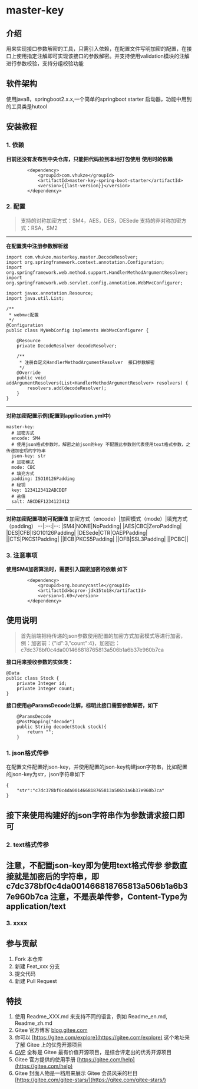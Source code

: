 # master-key

## 介绍
用来实现接口参数解密的工具，只需引入依赖，在配置文件写明加密的配置，在接口上使用指定注解即可实现该接口的参数解密。并支持使用validation模块的注解进行参数校验，支持分组校验功能

## 软件架构
使用java8，springboot2.x.x,一个简单的springboot starter 启动器，功能中用到的工具类是hutool


## 安装教程

### 1.  依赖
**目前还没有发布到中央仓库，只能把代码拉到本地打包使用**
**使用时的依赖**
```
        <dependency>
            <groupId>com.vhukze</groupId>
            <artifactId>master-key-spring-boot-starter</artifactId>
            <version>{{last-version}}</version>
        </dependency>
```
### 2.  配置
>支持的对称加密方式：SM4，AES，DES，DESede
>支持的非对称加密方式：RSA，SM2
---
**在配置类中注册参数解析器**
```
import com.vhukze.masterkey.master.DecodeResolver;
import org.springframework.context.annotation.Configuration;
import org.springframework.web.method.support.HandlerMethodArgumentResolver;
import org.springframework.web.servlet.config.annotation.WebMvcConfigurer;

import javax.annotation.Resource;
import java.util.List;

/**
 * webmvc配置
 */
@Configuration
public class MyWebConfig implements WebMvcConfigurer {

    @Resource
    private DecodeResolver decodeResolver;

    /**
     * 注册自定义HandlerMethodArgumentResolver  接口参数解密
     */
    @Override
    public void addArgumentResolvers(List<HandlerMethodArgumentResolver> resolvers) {
        resolvers.add(decodeResolver);
    }
}
```
---
**对称加密配置示例(配置到application.yml中)**
```
master-key:
  # 加密方式
  encode: SM4
  # 使用json格式参数时，解密之前json的key 不配置此参数则代表使用text格式参数，之传递加密后的字符串
  json-key: str
  # 加密模式
  mode: CBC
  # 填充方式
  padding: ISO10126Padding
  # 秘钥
  key: 1234123412ABCDEF
  # 盐值
  salt: ABCDEF1234123412
```
---
**对称加密配置项的可配置值**
加密方式（encode）|加密模式（mode）|填充方式（padding）
--|:--:|--:
|SM4|NONE|NoPadding|
|AES|CBC|ZeroPadding|
|DES|CFB|ISO10126Padding|
|DESede|CTR|OAEPPadding|
||CTS|PKCS1Padding|
||ECB|PKCS5Padding|
||OFB|SSL3Padding|
||PCBC||

### 3.  注意事项
**使用SM4加密算法时，需要引入国密加密的依赖 如下**
```
        <dependency>
            <groupId>org.bouncycastle</groupId>
            <artifactId>bcprov-jdk15to18</artifactId>
            <version>1.69</version>
        </dependency>
```

## 使用说明
>首先前端把待传递的json参数使用配置的加密方式加密模式等进行加密，例：加密前：{"id":3,"count":4}，加密后：c7dc378bf0c4da001466818765813a506b1a6b37e960b7ca

**接口用来接收参数的实体类：**
```
@Data
public class Stock {
    private Integer id;
    private Integer count;
}
```
**接口使用@ParamsDecode注解，标明此接口需要参数解密，如下**
```
    @ParamsDecode
    @PostMapping("decode")
    public String decode(Stock stock){
        return "";
    }
```
### 1.  json格式传参
在配置文件配置好json-key，并使用配置的json-key构建json字符串，比如配置的json-key为str，json字符串如下
```
{
    "str":"c7dc378bf0c4da001466818765813a506b1a6b37e960b7ca"
}
```
**接下来使用构建好的json字符串作为参数请求接口即可**
---
### 2. text格式传参

**注意，不配置json-key即为使用text格式传参**
参数直接就是加密后的字符串，即c7dc378bf0c4da001466818765813a506b1a6b37e960b7ca
**注意，不是表单传参，Content-Type为application/text**
---
### 3.  xxxx

## 参与贡献

1.  Fork 本仓库
2.  新建 Feat_xxx 分支
3.  提交代码
4.  新建 Pull Request


## 特技

1.  使用 Readme\_XXX.md 来支持不同的语言，例如 Readme\_en.md, Readme\_zh.md
2.  Gitee 官方博客 [blog.gitee.com](https://blog.gitee.com)
3.  你可以 [https://gitee.com/explore](https://gitee.com/explore) 这个地址来了解 Gitee 上的优秀开源项目
4.  [GVP](https://gitee.com/gvp) 全称是 Gitee 最有价值开源项目，是综合评定出的优秀开源项目
5.  Gitee 官方提供的使用手册 [https://gitee.com/help](https://gitee.com/help)
6.  Gitee 封面人物是一档用来展示 Gitee 会员风采的栏目 [https://gitee.com/gitee-stars/](https://gitee.com/gitee-stars/)
